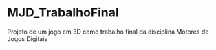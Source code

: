 # MJD_TrabalhoFinal
Projeto de um jogo em 3D como trabalho final da disciplina Motores de Jogos Digitais
